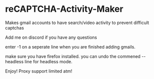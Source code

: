 # reCAPTCHA-Activity-Maker
Makes gmail accounts to have search/video activity to prevent difficult captchas

Add me on discord if you have any questions

enter -1 on a seperate line when you are finished adding gmails.

make sure you have firefox installed. you can undo the commened --headless line for headless mode.

Enjoy! Proxy support limited atm!
